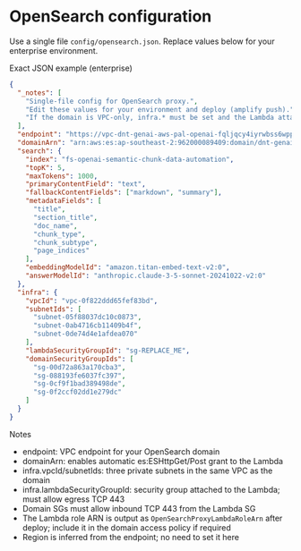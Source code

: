 # OpenSearch configuration

Use a single file `config/opensearch.json`. Replace values below for your enterprise environment.

Exact JSON example (enterprise)

```json
{
  "_notes": [
    "Single-file config for OpenSearch proxy.",
    "Edit these values for your environment and deploy (amplify push).",
    "If the domain is VPC-only, infra.* must be set and the Lambda attached to that VPC."
  ],
  "endpoint": "https://vpc-dnt-genai-aws-pal-openai-fqljqcy4iyrwbss6wppgjwtq3m.ap-southeast-2.es.amazonaws.com",
  "domainArn": "arn:aws:es:ap-southeast-2:962000089409:domain/dnt-genai-aws-pal-openai",
  "search": {
    "index": "fs-openai-semantic-chunk-data-automation",
    "topK": 5,
    "maxTokens": 1000,
    "primaryContentField": "text",
    "fallbackContentFields": ["markdown", "summary"],
    "metadataFields": [
      "title",
      "section_title",
      "doc_name",
      "chunk_type",
      "chunk_subtype",
      "page_indices"
    ],
    "embeddingModelId": "amazon.titan-embed-text-v2:0",
    "answerModelId": "anthropic.claude-3-5-sonnet-20241022-v2:0"
  },
  "infra": {
    "vpcId": "vpc-0f822ddd65fef83bd",
    "subnetIds": [
      "subnet-05f88037dc10c0873",
      "subnet-0ab4716cb11409b4f",
      "subnet-0de74d4e1afdea070"
    ],
    "lambdaSecurityGroupId": "sg-REPLACE_ME",
    "domainSecurityGroupIds": [
      "sg-00d72a863a170cba3",
      "sg-088193fe6037fc397",
      "sg-0cf9f1bad389498de",
      "sg-0f2ccf02dd1e279dc"
    ]
  }
}
```

Notes
- endpoint: VPC endpoint for your OpenSearch domain
- domainArn: enables automatic es:ESHttpGet/Post grant to the Lambda
- infra.vpcId/subnetIds: three private subnets in the same VPC as the domain
- infra.lambdaSecurityGroupId: security group attached to the Lambda; must allow egress TCP 443
- Domain SGs must allow inbound TCP 443 from the Lambda SG
- The Lambda role ARN is output as `OpenSearchProxyLambdaRoleArn` after deploy; include it in the domain access policy if required
- Region is inferred from the endpoint; no need to set it here
